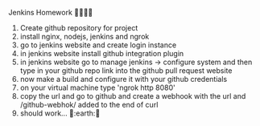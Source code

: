 Jenkins Homework :sushi::cheese::bacon::lollipop:
1) Create github repository for project
2) install nginx, nodejs, jenkins and ngrok
3) go to jenkins website and create login instance
4) in jenkins website install github integration plugin
5) in jenkins website go to manage jenkins -> configure system and then type in your github repo link into the github pull request website
6) now make a build and configure it with your github credentials
7) on your virtual machine type 'ngrok http 8080'
8) copy the url and go to github and create a webhook with the url and /github-webhok/ added to the end of curl
9) should work... :fried_shrimp::earth::japan:
